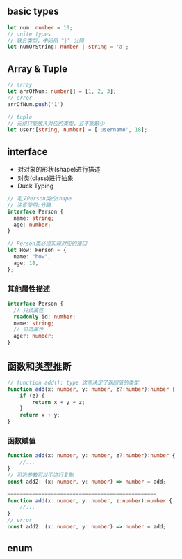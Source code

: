 ## basic types

```ts
let num: number = 10;
// unite types
// 联合类型，中间用 "|" 分隔
let numOrString: number | string = 'a';
```



## Array & Tuple

```ts
// array
let arrOfNum: number[] = [1, 2, 3];
// error
arrOfNum.push('1')

// tuple
// 元组只能放入对应的类型，且不能缺少
let user:[string, number] = ['username', 18];
```



## interface

- 对对象的形状(shape)进行描述
- 对类(class)进行抽象
- Duck Typing

```ts
// 定义Person类的shape
// 注意使用;分隔
interface Person {
  name: string;
  age: number;
}

// Person类必须实现对应的接口
let How: Person = {
  name: "how",
  age: 18,
};
```

### 其他属性描述

```ts
interface Person {
  // 只读属性
  readonly id: number;
  name: string;
  // 可选属性
  age?: number;
}
```



## 函数和类型推断

```ts
// function add(): type 这里决定了返回值的类型
function add(x: number, y: number, z?:number):number {
    if (z) {
        return x + y + z;
    }
    return x + y;
}
```

### 函数赋值

```ts
function add(x: number, y: number, z?:number):number {
    //...
}
// 可选参数可以不进行复制
const add2: (x: number, y: number) => number = add;

================================================
function add(x: number, y: number, z:number):number {
    //...
}
// error	
const add2: (x: number, y: number) => number = add;
```





## enum
